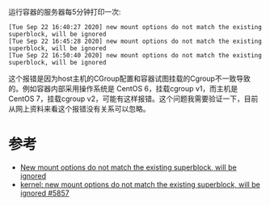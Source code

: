 运行容器的服务器每5分钟打印一次:

```
[Tue Sep 22 16:40:27 2020] new mount options do not match the existing superblock, will be ignored
[Tue Sep 22 16:45:28 2020] new mount options do not match the existing superblock, will be ignored
[Tue Sep 22 16:50:40 2020] new mount options do not match the existing superblock, will be ignored
```

这个报错是因为host主机的CGroup配置和容器试图挂载的Cgroup不一致导致的。例如容器内部采用操作系统是 CentOS 6，挂载cgroup v1，而主机是CentOS 7，挂载cgroup v2，可能有这样报错。这个问题我需要验证一下，目前从网上资料来看这个报错没有关系可以忽略。



# 参考

* [New mount options do not match the existing superblock, will be ignored](https://discuss.linuxcontainers.org/t/new-mount-options-do-not-match-the-existing-superblock-will-be-ignored/2485)
* [kernel: new mount options do not match the existing superblock, will be ignored #5857](https://github.com/containers/podman/issues/5857)